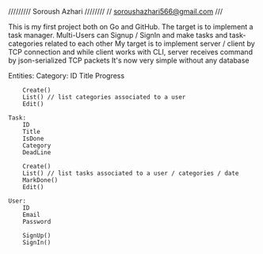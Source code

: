 ///////// Soroush Azhari ////////
// soroushazhari566@gmail.com ///

This is my first project both on Go and GitHub.
The target is to implement a task manager. Multi-Users can Signup / SignIn and make tasks and task-categories related to each other
My target is to implement server / client by TCP connection and while client works with CLI, server receives command by json-serialized TCP packets
It's now very simple without any database


Entities: 
    Category:
        ID
        Title
        Progress

        Create()
        List() // list categories associated to a user
        Edit()

    Task:
        ID
        Title
        IsDone
        Category
        DeadLine

        Create()
        List() // list tasks associated to a user / categories / date
        MarkDone()
        Edit()

    User:
        ID
        Email
        Password

        SignUp()
        SignIn()